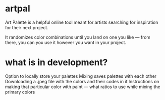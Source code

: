 # artpal
Art Palette is a helpful online tool meant for artists searching for inspiration for their next project.

It randomizes color combinations until you land on one you like — from there, you can you use it however you want in your project.

# what is in development?
Option to locally store your palettes
Mixing saves palettes with each other
Downloading a .jpeg file with the colors and their codes in it
Instructions on making that particular color with paint — what ratios to use while mixing the primary colors
